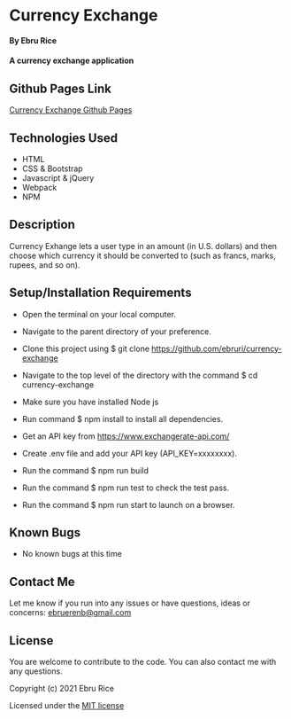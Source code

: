 # Currency Exchange

#### By Ebru Rice

#### A currency exchange application

## Github Pages Link

[Currency Exchange Github Pages](https://ebruri.github.io/currency-exchange/)

## Technologies Used

* HTML
* CSS & Bootstrap
* Javascript & jQuery
* Webpack
* NPM


## Description

Currency Exhange lets a user type in an amount (in U.S. dollars) and then choose which currency it should be converted to (such as francs, marks, rupees, and so on). 

## Setup/Installation Requirements

* Open the terminal on your local computer.

* Navigate to the parent directory of your preference.

* Clone this project using $ git clone https://github.com/ebruri/currency-exchange

* Navigate to the top level of the directory with the command $ cd currency-exchange

* Make sure you have installed Node js

* Run command $ npm install to install all dependencies.

* Get an API key from https://www.exchangerate-api.com/

* Create .env file and add your API key (API_KEY=xxxxxxxx).

* Run the command $ npm run build

* Run the command $ npm run test to check the test pass.

* Run the command $ npm run start to launch on a browser.

## Known Bugs

* No known bugs at this time


## Contact Me

Let me know if you run into any issues or have questions, ideas or concerns:
ebruerenb@gmail.com

## License

You are welcome to contribute to the code. You can also contact me with any questions.

Copyright (c) 2021 Ebru Rice

Licensed under the [MIT license](license.txt)